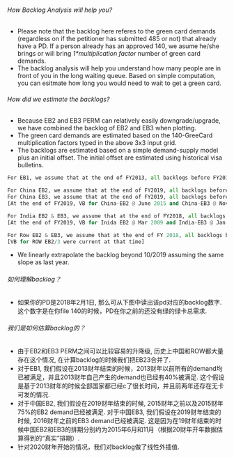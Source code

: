 ###### How Backlog Analysis will help you?
* Please note that the backlog here referes to the green card demands (regardless on if the petitioner has submitted 485 or not) that already have a PD. If a person already has an approved 140, we asume he/she brings or will bring _1*multiplication factor_ number of green card demands.
* The backlog analysis will help you understand how many people are in front of you in the long waiting queue. Based on simple computation, you can esitmate how long you would need to wait to get a green card.

###### How did we estimate the backlogs? 
* Because EB2 and EB3 PERM can relatively easily downgrade/upgrade, we have combined the backlog of EB2 and EB3 when plotting. 
* The green card demands are estimated based on the 140-GreeCard multiplication factors typed in the above 3x3 input grid.
* The backlogs are estimated based on a simple demand-supply model plus an initial offset. The initial offset are estimated using historical visa bulletins.
```py
For EB1, we assume that at the end of FY2013, all backlogs before FY2013 and 40% of FY2013 demand had been satisfied for all countries. 

For China EB2, we assume that at the end of FY2019, all backlogs before 2015 has been cleared and 75% of 2015 demands have been satisfied. 
For China EB3, we assume that at the end of FY2019, all backlogs before 2016 has been cleared. 
[At the end of FY2019, VB for China-EB2 @ June 2015 and China-EB3 @ Nov 2015 (estimated "real" value based on Oct 2019(FY2020) VB)] 

For India EB2 & EB3, we assume that at the end of FY2018, all backlogs before FY2009 and 50% of 2009 demands were cleared. 
[At the end of FY2019, VB for Inida EB2 @ Mar 2009 and India-EB3 @ Jan 2009 respectively]

For Row EB2 & EB3, we assume that at the end of FY 2018, all backlogs before 2017 and 75% of 2017 demands had been satisfied. 
[VB for ROW EB2/3 were current at that time]
```
* We linearly extrapolate the backlog beyond 10/2019 assuming the same slope as last year. 



###### 如何理解backlog？
* 如果你的PD是2018年2月1日, 那么可从下图中读出该pd对应的backlog数字. 这个数字是在你file 140的时候，PD在你之前的还没有绿的绿卡总需求.

###### 我们是如何估算backlog的？
* 由于EB2和EB3 PERM之间可以比较容易的升降级, 历史上中国和ROW都大量存在这个情况, 在计算backlog的时候我们把EB23合并了.
* 对于EB1, 我们假设在2013财年结束的时候，2013财年以前所有的demand均已被满足，并且2013财年自己产生的demand也已经有40%被满足. 这个假设是基于2013财年的时候全部国家都已经c了很长时间，并且前两年还存在无卡可发的情况.
* 对于中国EB2, 我们假设在2019财年结束的时候, 2015财年之前以及2015财年75%的EB2 demand已经被满足. 对于中国EB3, 我们假设在2019财年结束的时候, 2016财年之前的EB3 demand已经被满足. 这是因为在19财年结束的时候中国EB2和EB3的排期分别约为2015年6月和11月（根据20财年开年数据估算得到的“真实”排期）. 
* 针对2020财年开始的情况，我们对backlog做了线性外插值.